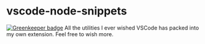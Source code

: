 # vscode-node-snippets

[![Greenkeeper badge](https://badges.greenkeeper.io/danielo515/danielo-vsc-tools.svg)](https://greenkeeper.io/)
All the utilities I ever wished VSCode has packed into my own extension.
Feel free to wish more.
